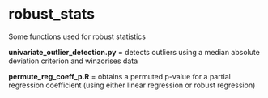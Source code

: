 # robust_stats
Some functions used for robust statistics

**univariate_outlier_detection.py** = detects outliers using a median absolute deviation criterion and winzorises data

**permute_reg_coeff_p.R** = obtains a permuted p-value for a partial regression coefficient (using either linear regression or robust regression)
